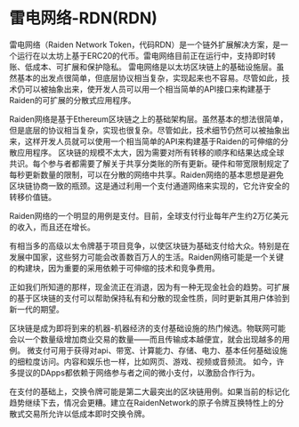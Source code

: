 # 雷电网络-RDN(RDN)

雷电网络（Raiden Network Token，代码RDN）是一个链外扩展解决方案，是一个运行在以太坊上基于ERC20的代币。雷电网络目前正在运行中，支持即时转账、低成本、可扩展和保护隐私。
雷电网络是以太坊区块链上的基础设施层。虽然基本的出发点很简单，但底层协议相当复杂，实现起来也不容易。尽管如此，技术仍可以被抽象出来，使开发人员可以用一个相当简单的API接口来构建基于Raiden的可扩展的分散式应用程序。

Raiden网络是基于Ethereum区块链之上的基础架构层。虽然基本的想法很简单，但是底层的协议相当复杂，实现也很复杂。尽管如此，技术细节仍然可以被抽象出来，这样开发人员就可以使用一个相当简单的API来构建基于Raiden的可伸缩的分散应用程序。
区块链的规模不太大，因为需要对所有转移的顺序和结果达成全球共识。每个参与者都需要了解关于共享分类账的所有更新。硬件和带宽限制规定了每秒更新数量的限制，可以在分散的网络中共享。Raiden网络的基本思想是避免区块链协商一致的瓶颈。这是通过利用一个支付通道网络来实现的，它允许安全的转移价值链。

Raiden网络的一个明显的用例是支付。目前，全球支付行业每年产生约2万亿美元的收入，而且还在增长。

有相当多的高级以太令牌基于项目竞争，以使区块链为基础支付给大众。特别是在发展中国家，这些努力可能会改善数百万人的生活。Raiden网络可能是一个关键的构建块，因为重要的采用依赖于可伸缩的技术和竞争费用。

正如我们所知道的那样，现金流正在消退，因为有一种无现金社会的趋势。可扩展的基于区块链的支付可以帮助保持私有和分散的现金性质，同时更新其用户体验到新一代的期望。

区块链是成为即将到来的机器-机器经济的支付基础设施的热门候选。物联网可能会以一个数量级增加商业交易的数量——而且传输成本越便宜，就会出现越多的用例。
微支付可用于获得对api、带宽、计算能力、存储、电力、基本任何基础设施的细粒度访问。内容和娱乐也一样，比如网页、游戏、视频或音频流。
如今，许多提议的DApps都依赖于网络参与者之间的微小支付，以激励合作行为。

在支付的基础上，交换令牌可能是第二大最突出的区块链用例。如果当前的标记化趋势继续下去，情况会更糟。建立在RaidenNetwork的原子令牌互换特性上的分散式交易所允许以低成本即时交换令牌。
